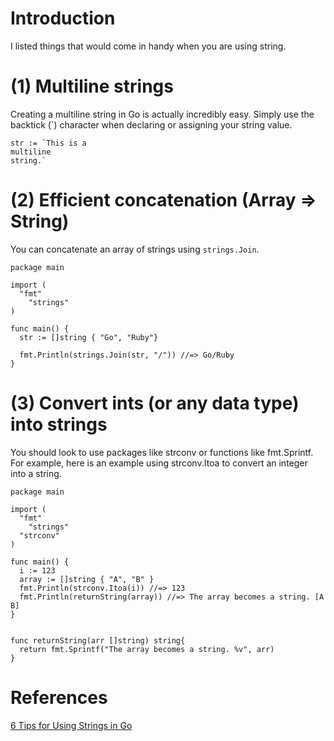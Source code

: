 # Introduction
I listed things that would come in handy when you are using string.

# (1) Multiline strings
Creating a multiline string in Go is actually incredibly easy. Simply use the backtick (\`) character when declaring or assigning your string value.

```
str := `This is a
multiline
string.`
```

# (2) Efficient concatenation (Array => String)
You can concatenate an array of strings using `strings.Join`.

```
package main

import (
  "fmt"
	"strings"
)

func main() {
  str := []string { "Go", "Ruby"}

  fmt.Println(strings.Join(str, "/")) //=> Go/Ruby
}
```

# (3) Convert ints (or any data type) into strings
You should look to use packages like strconv or functions like fmt.Sprintf. For example, here is an example using strconv.Itoa to convert an integer into a string.

```
package main

import (
  "fmt"
	"strings"
  "strconv"
)

func main() {
  i := 123
  array := []string { "A", "B" }
  fmt.Println(strconv.Itoa(i)) //=> 123
  fmt.Println(returnString(array)) //=> The array becomes a string. [A B]
}


func returnString(arr []string) string{
  return fmt.Sprintf("The array becomes a string. %v", arr)
}
```

# References
[6 Tips for Using Strings in Go](https://www.calhoun.io/6-tips-for-using-strings-in-go/)
